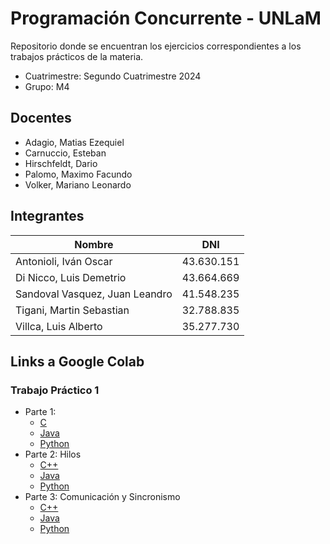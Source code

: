 # Programación Concurrente - UNLaM
Repositorio donde se encuentran los ejercicios correspondientes a los trabajos prácticos de la materia.

* Cuatrimestre: Segundo Cuatrimestre 2024
* Grupo: M4

## Docentes
* Adagio, Matias Ezequiel
* Carnuccio, Esteban
* Hirschfeldt, Dario
* Palomo, Maximo Facundo
* Volker, Mariano Leonardo

## Integrantes
| Nombre | DNI |
|--|--|
| Antonioli, Iván Oscar | 43.630.151 |
| Di Nicco, Luis Demetrio | 43.664.669 |
| Sandoval Vasquez, Juan Leandro | 41.548.235 |
| Tigani, Martin Sebastian | 32.788.835 |
| Villca, Luis Alberto | 35.277.730 |

## Links a Google Colab
### Trabajo Práctico 1
* Parte 1:
  * [C](https://colab.research.google.com/drive/1HI2BX2UqpVGj9xpQXm2FQORTsDcy4-78?usp=drive_copy)
  * [Java](https://colab.research.google.com/drive/1133X3S7irJ1Od0Diw2Frh1o-o_lFK1yQ?usp=sharing)
  * [Python]()
* Parte 2: Hilos
  * [C++](https://colab.research.google.com/drive/1NOf-a3MtG6HjaSbdcpi-LiRUN_wtAMBe?usp=sharing)
  * [Java](https://colab.research.google.com/drive/160u8T9y358jp8hcwyKtcP_mnDWh9Jw9U?usp=sharing)
  * [Python](https://colab.research.google.com/drive/1YPe_jf5sEFWy52j8VbI3utTVnUgqdJF1?usp=sharing)
* Parte 3: Comunicación y Sincronismo
  * [C++](https://colab.research.google.com/drive/1ja93oFt8rjT-mDRQUiUhEsE4kLBKgPww?usp=sharing)
  * [Java](https://colab.research.google.com/drive/1faaEzvc6sK45I9DQzRoJa2Sdl5pz8PM6?usp=sharing)
  * [Python](https://colab.research.google.com/drive/1kNpa11lwbl7ZA-eBlq7JP4FJlv1Xd-yQ?usp=sharing)

